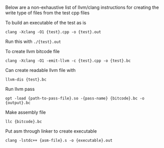 Below are a non-exhaustive list of llvm/clang instructions for creating the write type of files from the test cpp files

To build an executable of the test as is
```
clang -Xclang -O1 {test}.cpp -o {test}.out
```
Run this with `./{test}.out`

To create llvm bitcode file
```
clang -Xclang -O1 -emit-llvm -c {test}.cpp -o {test}.bc
```

Can create readable llvm file with
```
llvm-dis {test}.bc
```

Run llvm pass
```
opt -load {path-to-pass-file}.so -{pass-name} {bitcode}.bc -o {output}.bc
```

Make assembly file
```
llc {bitcode}.bc
```

Put asm through linker to create executable
```
clang -lstdc++ {asm-file}.s -o {executable}.out
```